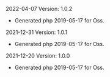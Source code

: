 2022-04-07 Version: 1.0.2
- Generated php 2019-05-17 for Oss.

2021-12-31 Version: 1.0.1
- Generated php 2019-05-17 for Oss.

2021-12-20 Version: 1.0.0
- Generated php 2019-05-17 for Oss.


